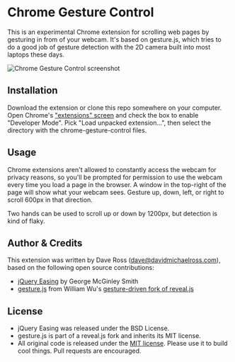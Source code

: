 # Chrome Gesture Control

This is an experimental Chrome extension for scrolling web pages by gesturing in from of your webcam. It's based on
gesture.js, which tries to do a good job of gesture detection with the 2D camera built into most laptops these days.

![Chrome Gesture Control screenshot](https://raw.githubusercontent.com/daveross/chrome-gesture-control/master/screenshot-1.png)

## Installation

Download the extension or clone this repo somewhere on your computer. Open Chrome's
["extensions" screen](chrome://extensions) and check the box to enable "Developer Mode". Pick
"Load unpacked extension…", then select the directory with the chrome-gesture-control files.

## Usage

Chrome extensions aren't allowed to constantly access the webcam for privacy reasons, so you'll be prompted for
permission to use the webcam every time you load a page in the browser. A window in the top-right of the page will
show what your webcam sees. Gesture up, down, left, or right to scroll 600px in that direction.

Two hands can be used to scroll up or down by 1200px, but detection is kind of flaky.

## Author & Credits

This extension was written by Dave Ross ([dave@davidmichaelross.com](mailto:dave@davidmichaelross.com)), based on the
following open source contributions:

* [jQuery Easing](http://gsgd.co.uk/sandbox/jquery/easing/) by George McGinley Smith
* [gesture.js](https://github.com/willy-vvu/reveal.js/blob/master/js/gesture.js) from William Wu's [gesture-driven fork
of reveal.js](http://www.chromeexperiments.com/detail/gesture-based-revealjs/)

## License

* jQuery Easing was released under the BSD License.
* gesture.js is part of a reveal.js fork and inherits its MIT license.
* All original code is released under the [MIT license](http://daveross.mit-license.org/). Please use it to build cool
things. Pull requests are encouraged.
